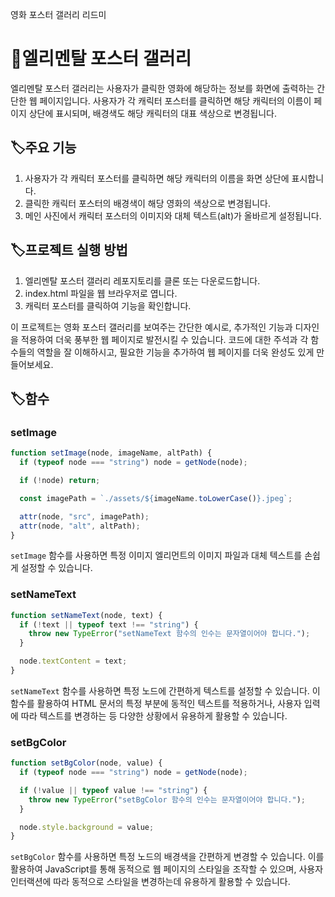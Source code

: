 영화 포스터 갤러리 리드미
# 🥰엘리멘탈 포스터 갤러리
엘리멘탈 포스터 갤러리는 사용자가 클릭한 영화에 해당하는 정보를 화면에 출력하는 간단한 웹 페이지입니다. 사용자가 각 캐릭터 포스터를 클릭하면 해당 캐릭터의 이름이 페이지 상단에 표시되며, 배경색도 해당 캐릭터의 대표 색상으로 변경됩니다.

## 🏷️주요 기능
1. 사용자가 각 캐릭터 포스터를 클릭하면 해당 캐릭터의 이름을 화면 상단에 표시합니다.
2. 클릭한 캐릭터 포스터의 배경색이 해당 영화의 색상으로 변경됩니다.
3. 메인 사진에서 캐릭터 포스터의 이미지와 대체 텍스트(alt)가 올바르게 설정됩니다.
## 🏷️프로젝트 실행 방법
1. 엘리멘탈 포스터 갤러리 레포지토리를 클론 또는 다운로드합니다.
2. index.html 파일을 웹 브라우저로 엽니다.
3. 캐릭터 포스터를 클릭하여 기능을 확인합니다.

이 프로젝트는 영화 포스터 갤러리를 보여주는 간단한 예시로, 추가적인 기능과 디자인을 적용하여 더욱 풍부한 웹 페이지로 발전시킬 수 있습니다. 코드에 대한 주석과 각 함수들의 역할을 잘 이해하시고, 필요한 기능을 추가하여 웹 페이지를 더욱 완성도 있게 만들어보세요.

## 🏷️함수
### setImage
```js
function setImage(node, imageName, altPath) {
  if (typeof node === "string") node = getNode(node);

  if (!node) return;

  const imagePath = `./assets/${imageName.toLowerCase()}.jpeg`;

  attr(node, "src", imagePath);
  attr(node, "alt", altPath);
}
```
`setImage` 함수를 사용하면 특정 이미지 엘리먼트의 이미지 파일과 대체 텍스트를 손쉽게 설정할 수 있습니다.
### setNameText
```js
function setNameText(node, text) {
  if (!text || typeof text !== "string") {
    throw new TypeError("setNameText 함수의 인수는 문자열이어야 합니다.");
  }

  node.textContent = text;
}
```
`setNameText` 함수를 사용하면 특정 노드에 간편하게 텍스트를 설정할 수 있습니다. 이 함수를 활용하여 HTML 문서의 특정 부분에 동적인 텍스트를 적용하거나, 사용자 입력에 따라 텍스트를 변경하는 등 다양한 상황에서 유용하게 활용할 수 있습니다. 
### setBgColor
```js
function setBgColor(node, value) {
  if (typeof node === "string") node = getNode(node);

  if (!value || typeof value !== "string") {
    throw new TypeError("setBgColor 함수의 인수는 문자열이어야 합니다.");
  }

  node.style.background = value;
}
```
`setBgColor` 함수를 사용하면 특정 노드의 배경색을 간편하게 변경할 수 있습니다. 이를 활용하여 JavaScript를 통해 동적으로 웹 페이지의 스타일을 조작할 수 있으며, 사용자 인터랙션에 따라 동적으로 스타일을 변경하는데 유용하게 활용할 수 있습니다.